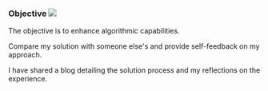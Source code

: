 ### Objective <img src="https://img.shields.io/badge/html5-E34F26?style=for-the-badge&logo=python&logoColor=white">
The objective is to enhance algorithmic capabilities.

Compare my solution with someone else's and provide self-feedback on my approach.

I have shared a blog detailing the solution process and my reflections on the experience.
